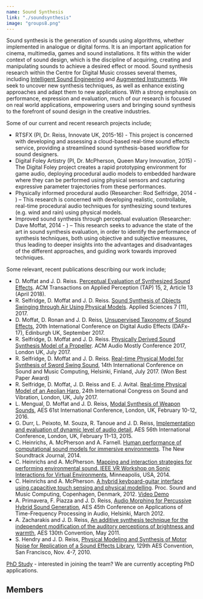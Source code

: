 ```yaml
---
name: Sound Synthesis
link: "./soundsynthesis"
image: "groups8.png"
---
```


Sound synthesis is the generation of sounds using algorithms, whether implemented in analogue or digital forms. It is an important application for cinema, multimedia, games and sound installations. It fits within the wider context of sound design, which is the discipline of acquiring, creating and manipulating sounds to achieve a desired effect or mood.
Sound synthesis research within the Centre for Digital Music crosses several themes, including [Intelligent Sound Engineering](http://c4dm.eecs.qmul.ac.uk/intelligentsoundengineering.html) and [Augmented Instruments](http://www.eecs.qmul.ac.uk/~andrewm/). We seek to uncover new synthesis techniques, as well as enhance existing approaches and adapt them to new applications. With a strong emphasis on performance, expression and evaluation, much of our research is focused on real world applications, empowering users and bringing sound synthesis to the forefront of sound design in the creative industries.

Some of our current and recent research projects include;

* RTSFX (PI, Dr. Reiss, Innovate UK, 2015-16) - This project is concerned with developing and assessing a cloud-based real-time sound effects service, providing a streamlined sound synthesis-based workflow for sound designers. 
* Digital Foley Artistry (PI, Dr. McPherson, Queen Mary Innovation, 2015) - The Digital Foley project creates a rapid prototyping environment for game audio, deploying procedural audio models to embedded hardware where they can be performed using physical sensors and capturing expressive parameter trajectories from these performances. 
* Physically informed procedural audio (Researcher: Rod Selfridge, 2014 - ) – This research is concerned with developing realistic, controllable, real-time procedural audio techniques for synthesizing sound textures (e.g. wind and rain) using physical models.
* Improved sound synthesis through perceptual evaluation (Researcher: Dave Moffat, 2014 - ) – This research seeks to advance the state of the art in sound synthesis evaluation, in order to identify the performance of synthesis techniques, both using objective and subjective measures, thus leading to deeper insights into the advantages and disadvantages of the different approaches, and guiding work towards improved techniques.

Some relevant, recent publications describing our work include;

* D. Moffat and J. D. Reiss. [Perceptual Evaluation of Synthesized Sound Effects](https://dl.acm.org/citation.cfm?id=3165287). ACM Transactions on Applied Perception (TAP) 15, 2, Article 13 (April 2018).
* R. Selfridge, D. Moffat and J. D. Reiss. [Sound Synthesis of Objects Swinging through Air Using Physical Models](http://www.mdpi.com/2076-3417/7/11/1177). Applied Sciences 7 (11), 2017.
* D. Moffat, D. Ronan and J. D. Reiss, [Unsupervised Taxonomy of Sound Effects](https://dafx17.eca.ed.ac.uk/papers/DAFx17_paper_26.pdf), 20th International Conference on Digital Audio Effects (DAFx-17), Edinburgh UK, September 2017.
* R. Selfridge, D. Moffat and J. D. Reiss. [Physically Derived Sound Synthesis Model of a Propeller](http://davemoffat.com/wp/wp-content/uploads/2017/08/Propeller_AuthorsVersion.pdf). ACM Audio Mostly Conference 2017, London UK, July 2017.
* R. Selfridge, D. Moffat and J. D. Reiss. [Real-time Physical Model for Synthesis of Sword Swing Sound](http://smc2017.aalto.fi/media/materials/proceedings/SMC17_p299.pdf), 14th International Conference on Sound and Music Computing, Helsinki, Finland, July 2017. (Won Best Paper Award)
* R. Selfridge, D. Moffat, J. D. Reiss and E. J. Avital. [Real-time Physical Model of an Aeolian Harp](https://www.iiav.org/archives_icsv_last/2017_icsv24/content/papers/papers/full_paper_169_20170427190827242.pdf), 24th International Congress on Sound and Vibration, London, UK, July 2017.
* L. Mengual, D. Moffat and J. D. Reiss, [Modal Synthesis of Weapon Sounds](http://www.eecs.qmul.ac.uk/~josh/documents/2016/mengual%20moffat%20reiss%20-%202016.pdf), AES 61st International Conference, London, UK, February 10-12, 2016.
* G. Durr, L. Peixoto, M. Souza, R. Tanoue and J. D. Reiss, [Implementation and evaluation of dynamic level of audio detail](http://www.eecs.qmul.ac.uk/~josh/documents/2015/Durr%20et%20al%20-%20AES56%20-%202015.pdf), AES 56th International Conference, London, UK, February 11–13, 2015.
* C. Heinrichs, A. McPherson and A. Farnell. [Human performance of computational sound models for immersive environments](http://www.eecs.qmul.ac.uk/~andrewm/heinrichs-mcpherson-farnell-tns.pdf). The New Soundtrack Journal, 2014. 
* C. Heinrichs and A. McPherson. [Mapping and interaction strategies for performing environmental sound. IEEE VR Workshop on Sonic Interactions for Virtual Environments](http://www.eecs.qmul.ac.uk/~andrewm/heinrichs-mcpherson-sive.pdf), Minneapolis, USA, 2014. 
* C. Heinrichs and A. McPherson. [A hybrid keyboard-guitar interface using capacitive touch sensing and physical modelling](http://www.smcnetwork.org/system/files/smc2012-176.pdf). Proc. Sound and Music Computing, Copenhagen, Denmark, 2012. [Video Demo](https://vimeo.com/42470692)
* A. Primavera, F. Piazza and J. D. Reiss, [Audio Morphing for Percussive Hybrid Sound Generation](http://www.eecs.qmul.ac.uk/~josh/documents/PrimaveraReiss-AudioMorphing.pdf), AES 45th Conference on Applications of Time-Frequency Processing in Audio, Helsinki, March 2012.
* A. Zacharakis and J. D. Reiss, [An additive synthesis technique for the independent modification of the auditory perceptions of brightness and warmth](http://www.eecs.qmul.ac.uk/~josh/documents/ZacharakisReiss-2011-AES130.pdf), AES 130th Convention, May 2011.
* S. Hendry and J. D. Reiss, [Physical Modeling and Synthesis of Motor Noise for Replication of a Sound Effects Library](http://www.eecs.qmul.ac.uk/~josh/documents/HendryReiss-AES129.pdf), 129th AES Convention, San Francisco, Nov. 4-7, 2010.


[PhD Study](/get-involved) - interested in joining the team? We are currently accepting PhD applications.

Members
-------------